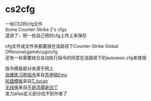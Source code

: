 # cs2cfg
一些CS2的cfg文件  
Some Counter-Strike 2's cfgs  
退游了，把一些自己用的cfg上传上来保存  

cfg文件或文件夹都要放在该路径下Counter-Strike Global Offensive\game\csgo\cfg  
还有一些需要结合自动执行指令的同意在该路径下的autoexec.cfg来使用

指令模板部分来源于网上  
[自建练习房指令](command(mess)/道具练习指南.docx)来自[苏伊陌Emo](https://space.bilibili.com/27063255)  
[轮盘模板](knife/gen4/knifewheel)来自[T_tucao](https://space.bilibili.com/441892490)  
[无线电](无线电)来自[不是鸿儒是白丁](https://space.bilibili.com/325103315)  
发刀alias定义部分找不到作者了  
